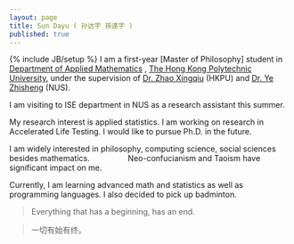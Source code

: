 ```yaml
---
layout: page
title: Sun Dayu ( 孙达宇 孫達宇 )
published: true
---
```


{% include JB/setup %}
I am a first-year [Master of Philosophy][](MPhil) student in [Department of Applied
Mathematics][] , [The Hong Kong Polytechnic University][], under the
supervision of [Dr. Zhao Xingqiu][] (HKPU) and [Dr. Ye Zhisheng][] (NUS). 

I am visiting to ISE department in NUS as a research assistant this summer.

My research interest is applied statistics. I am working on research in Accelerated Life Testing. I would like to pursue Ph.D. in the
future.

I am widely interested in philosophy, computing science, social sciences
besides mathematics. <span style="color:white">Marxism,
</span>Neo-confucianism and Taoism have significant impact on me.

Currently, I am learning advanced math and statistics as well as
programming languages. I also decided to pick up badminton.

  [Mphil]: http://en.wikipedia.org/wiki/Master_of_Philosophy
  [Department of Applied Mathematics]: http://www.polyu.edu.hk/~ama/index.php
  [The Hong Kong Polytechnic University]: http://www.polyu.edu.hk/cpa/polyu/index.php
  [Dr. Zhao Xingqiu]: http://www.polyu.edu.hk/ama/people/detail/32
  [Dr. Ye Zhisheng]: http://www.ise.nus.edu.sg/staff/yez/index.html

    
>Everything that has a beginning, has an end.
 
>一切有始有终。

<!--<ul class="posts">
  {% for post in site.posts %}
    <li><span>{{ post.date | date_to_string }}</span> &raquo; <a href="{{ BASE_PATH }}{{ post.url }}">{{ post.title }}</a></li>
  {% endfor %}
</ul>-->
